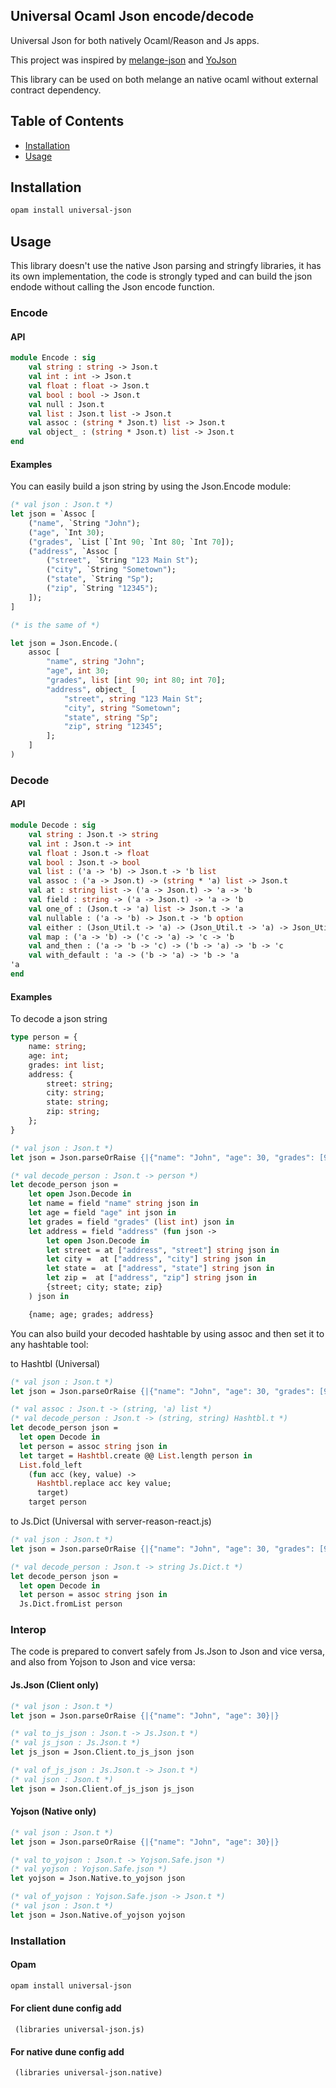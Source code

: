 ## Universal Ocaml Json encode/decode

Universal Json for both natively Ocaml/Reason and Js apps.

This project was inspired by [melange-json](https://github.com/melange-community/melange-json) and [YoJson](https://github.com/ocaml-community/yojson)

This library can be used on both melange an native ocaml without external contract dependency.

## Table of Contents

- [Installation](#installation)
- [Usage](#usage)

## Installation

```sh
opam install universal-json
```

## Usage

This library doesn't use the native Json parsing and stringfy libraries, it has its own implementation, the code is strongly typed and can build the json endode without calling the Json encode function.

### Encode

#### API

```ocaml
module Encode : sig
    val string : string -> Json.t
    val int : int -> Json.t
    val float : float -> Json.t
    val bool : bool -> Json.t
    val null : Json.t
    val list : Json.t list -> Json.t
    val assoc : (string * Json.t) list -> Json.t
    val object_ : (string * Json.t) list -> Json.t
end
```

#### Examples

You can easily build a json string by using the Json.Encode module:

```ocaml
(* val json : Json.t *)
let json = `Assoc [
    ("name", `String "John");
    ("age", `Int 30);
    ("grades", `List [`Int 90; `Int 80; `Int 70]);
    ("address", `Assoc [
        ("street", `String "123 Main St");
        ("city", `String "Sometown");
        ("state", `String "Sp");
        ("zip", `String "12345");
    ]);
]

(* is the same of *)

let json = Json.Encode.(
    assoc [
        "name", string "John";
        "age", int 30;
        "grades", list [int 90; int 80; int 70];
        "address", object_ [
            "street", string "123 Main St";
            "city", string "Sometown";
            "state", string "Sp";
            "zip", string "12345";
        ];
    ]
)
```

### Decode

#### API

```ocaml
module Decode : sig
    val string : Json.t -> string
    val int : Json.t -> int
    val float : Json.t -> float
    val bool : Json.t -> bool
    val list : ('a -> 'b) -> Json.t -> 'b list
    val assoc : ('a -> Json.t) -> (string * 'a) list -> Json.t
    val at : string list -> ('a -> Json.t) -> 'a -> 'b
    val field : string -> ('a -> Json.t) -> 'a -> 'b
    val one_of : (Json.t -> 'a) list -> Json.t -> 'a
    val nullable : ('a -> 'b) -> Json.t -> 'b option
    val either : (Json_Util.t -> 'a) -> (Json_Util.t -> 'a) -> Json_Util.t -> 'a
    val map : ('a -> 'b) -> ('c -> 'a) -> 'c -> 'b
    val and_then : ('a -> 'b -> 'c) -> ('b -> 'a) -> 'b -> 'c
    val with_default : 'a -> ('b -> 'a) -> 'b -> 'a
'a
end
```

#### Examples

To decode a json string

```ocaml
type person = {
    name: string;
    age: int;
    grades: int list;
    address: {
        street: string;
        city: string;
        state: string;
        zip: string;
    };
}

(* val json : Json.t *)
let json = Json.parseOrRaise {|{"name": "John", "age": 30, "grades": [90, 80, 70], "address": {"street": "123 Main St", "city": "Sometown", "state": "Sp", "zip": "12345"}}|}

(* val decode_person : Json.t -> person *)
let decode_person json =
    let open Json.Decode in
    let name = field "name" string json in
    let age = field "age" int json in
    let grades = field "grades" (list int) json in
    let address = field "address" (fun json ->
        let open Json.Decode in
        let street = at ["address", "street"] string json in
        let city =  at ["address", "city"] string json in
        let state =  at ["address", "state"] string json in
        let zip =  at ["address", "zip"] string json in
        {street; city; state; zip}
    ) json in

    {name; age; grades; address}
```

You can also build your decoded hashtable by using assoc and then set it to any hashtable tool:

to Hashtbl (Universal)

```ocaml
(* val json : Json.t *)
let json = Json.parseOrRaise {|{"name": "John", "age": 30, "grades": [90, 80, 70], "address": {"street": "123 Main St", "city": "Sometown", "state": "Sp", "zip": "12345"}}|}

(* val assoc : Json.t -> (string, 'a) list *)
(* val decode_person : Json.t -> (string, string) Hashtbl.t *)
let decode_person json =
  let open Decode in
  let person = assoc string json in
  let target = Hashtbl.create @@ List.length person in
  List.fold_left
    (fun acc (key, value) ->
      Hashtbl.replace acc key value;
      target)
    target person
```

to Js.Dict (Universal with server-reason-react.js)

```ocaml
(* val json : Json.t *)
let json = Json.parseOrRaise {|{"name": "John", "age": 30, "grades": [90, 80, 70], "address": {"street": "123 Main St", "city": "Sometown", "state": "Sp", "zip": "12345"}}|}

(* val decode_person : Json.t -> string Js.Dict.t *)
let decode_person json =
  let open Decode in
  let person = assoc string json in
  Js.Dict.fromList person
```

### Interop


The code is prepared to convert safely from Js.Json to Json and vice versa, and also from Yojson to Json and vice versa:

#### Js.Json (Client only)

```ocaml
(* val json : Json.t *)
let json = Json.parseOrRaise {|{"name": "John", "age": 30}|}

(* val to_js_json : Json.t -> Js.Json.t *)
(* val js_json : Js.Json.t *)
let js_json = Json.Client.to_js_json json

(* val of_js_json : Js.Json.t -> Json.t *)
(* val json : Json.t *)
let json = Json.Client.of_js_json js_json
```

#### Yojson (Native only)

```ocaml
(* val json : Json.t *)
let json = Json.parseOrRaise {|{"name": "John", "age": 30}|}

(* val to_yojson : Json.t -> Yojson.Safe.json *)
(* val yojson : Yojson.Safe.json *)
let yojson = Json.Native.to_yojson json

(* val of_yojson : Yojson.Safe.json -> Json.t *)
(* val json : Json.t *)
let json = Json.Native.of_yojson yojson
```

### Installation

#### Opam

```sh
opam install universal-json
```

#### For client dune config add

```dune
 (libraries universal-json.js)
```

#### For native dune config add

```dune
 (libraries universal-json.native)
```
